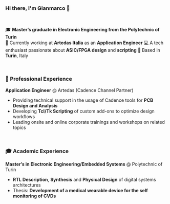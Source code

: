 ### Hi there, I'm Gianmarco 👋
<br>

🎓 **Master’s graduate in Electronic Engineering from the Polytechnic of Turin**   
💼 Currently working at **Artedas Italia** as an **Application Engineer** 
💻 A tech enthusiast passionate about **ASIC/FPGA design** and **scripting**
📍 Based in **Turin**, Italy

<br>

### 💼 Professional Experience

**Application Engineer** @ Artedas (Cadence Channel Partner)  
- Providing technical support in the usage of Cadence tools for **PCB Design and Analysis**  
- Developing **Tcl/Tk Scripting** of custom add-ons to optimize design workflows 
- Leading onsite and online corporate trainings and workshops on related topics

<br>

### 🎓 Academic Experience
**Master’s in Electronic Engineering/Embedded Systems** @ Polytechnic of Turin
- **RTL Description**, **Synthesis** and **Physical Design** of digital systems architectures
- Thesis: **Development of a medical wearable device for the self monitoring of CVDs**
